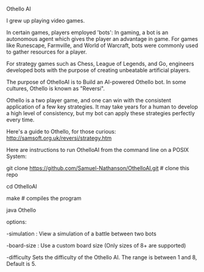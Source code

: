 Othello AI

I grew up playing video games. 

In certain games, players employed 'bots': In gaming, a bot is an autonomous agent which gives the player an advantage in game. For games like Runescape, Farmville, and World of Warcraft, bots were commonly used to gather resources for a player. 

For strategy games such as Chess, League of Legends, and Go, engineers developed bots with the purpose of creating unbeatable artificial players. 

The purpose of OthelloAI is to Build an AI-powered Othello bot. In some cultures, Othello is known as "Reversi". 

Othello is a two player game, and one can win with the consistent application of a few key strategies. It may take years for a human to develop a high level of consistency, but my bot can apply these strategies perfectly every time. 

Here's a guide to Othello, for those curious: http://samsoft.org.uk/reversi/strategy.htm

Here are instructions to run OthelloAI from the command line on a POSIX System:

git clone https://github.com/Samuel-Nathanson/OthelloAI.git # clone this repo 

cd OthelloAI 

make # compiles the program 

java Othello 

options:

  -simulation : View a simulation of a battle between two bots

  -board-size <integer> : Use a custom board size (Only sizes of 8+ are supported)
  
  -difficulty <integer> Sets the difficulty of the Othello AI. The range is between 1 and 8, Default is 5.



